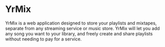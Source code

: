 # YrMix
YrMix is a web application designed to store your playlists and mixtapes,
separate from any streaming service or music store. YrMix will let you add any
song you want to your library, and freely create and share playlists without
needing to pay for a service.
